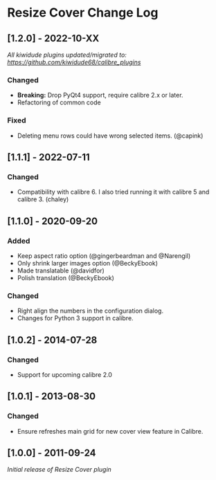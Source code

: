 # Resize Cover Change Log

## [1.2.0] - 2022-10-XX
_All kiwidude plugins updated/migrated to: https://github.com/kiwidude68/calibre_plugins_
### Changed
- **Breaking:** Drop PyQt4 support, require calibre 2.x or later.
- Refactoring of common code
### Fixed
- Deleting menu rows could have wrong selected items. (@capink)

## [1.1.1] - 2022-07-11
### Changed
- Compatibility with calibre 6. I also tried running it with calibre 5 and calibre 3. (chaley)

## [1.1.0] - 2020-09-20
### Added
- Keep aspect ratio option (@gingerbeardman and @Narengil)
- Only shrink larger images option (@BeckyEbook)
- Made translatable (@davidfor)
- Polish translation (@BeckyEbook)
### Changed
- Right align the numbers in the configuration dialog.
- Changes for Python 3 support in calibre.

## [1.0.2] - 2014-07-28
### Changed
- Support for upcoming calibre 2.0

## [1.0.1] - 2013-08-30
### Changed
- Ensure refreshes main grid for new cover view feature in Calibre.

## [1.0.0] - 2011-09-24
_Initial release of Resize Cover plugin_
